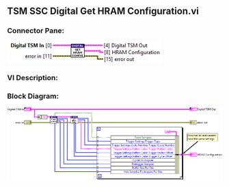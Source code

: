 ## **TSM SSC Digital Get HRAM Configuration.vi**
### Connector Pane:
![alt text](/docs/images/Instrument%20Control/Digital/HRAM/TSM%20SSC%20Digital%20Get%20HRAM%20Configuration.vic.png "TSM SSC Digital Get HRAM Configuration.vi connector pane")

### VI Description:


### Block Diagram:
![alt text](/docs/images/Instrument%20Control/Digital/HRAM/TSM%20SSC%20Digital%20Get%20HRAM%20Configuration.vid.png "TSM SSC Digital Get HRAM Configuration.vi block diagram")
